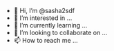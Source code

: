 - 👋 Hi, I’m @sasha2sdf
- 👀 I’m interested in ...
- 🌱 I’m currently learning ...
- 💞️ I’m looking to collaborate on ...
- 📫 How to reach me ...

<!---
sasha2sdf/sasha2sdf is a ✨ special ✨ repository because its `README.md` (this file) appears on your GitHub profile.
You can click the Preview link to take a look at your changes.
--->
